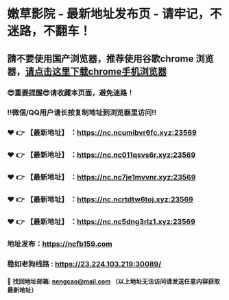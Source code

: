 # 嫩草影院 - 最新地址发布页 - 请牢记，不迷路，不翻车！

## 請不要使用国产浏览器，推荐使用谷歌chrome 浏览器，<a href = "https://www.google.cn/chrome/">请点击这里下载chrome手机浏览器</a>

### :sunglasses:重要提醒:sunglasses:请收藏本页面，避免迷路！
### ‼️微信/QQ用户请长按复制地址到浏览器里访问‼️

### :heart: :point_right: 【最新地址】 ：https://nc.ncumibvr6fc.xyz:23569
### :heart: :point_right: 【最新地址】 ：https://nc.nc011qsvs6r.xyz:23569
### :heart: :point_right: 【最新地址】 ：https://nc.nc7je1mvvnr.xyz:23569
### :heart: :point_right: 【最新地址】 ：https://nc.ncrtdtw6toj.xyz:23569
### :heart: :point_right: 【最新地址】 ：https://nc.nc5dng3rlz1.xyz:23569

### 地址发布：https://ncfb159.com
### 稳如老狗线路 : https://23.224.103.219:30089/

#### :e-mail: __找回地址邮箱: nengcao@mail.com （以上地址无法访问请发送任意内容获取最新地址）__
